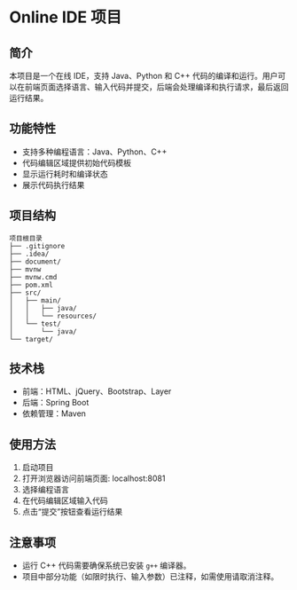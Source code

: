 # Online IDE 项目

## 简介
本项目是一个在线 IDE，支持 Java、Python 和 C++ 代码的编译和运行。用户可以在前端页面选择语言、输入代码并提交，后端会处理编译和执行请求，最后返回运行结果。

## 功能特性
- 支持多种编程语言：Java、Python、C++
- 代码编辑区域提供初始代码模板
- 显示运行耗时和编译状态
- 展示代码执行结果

## 项目结构
```plaintext
项目根目录
├── .gitignore
├── .idea/
├── document/
├── mvnw
├── mvnw.cmd
├── pom.xml
├── src/
│   ├── main/
│   │   ├── java/
│   │   └── resources/
│   └── test/
│       └── java/
└── target/
```

## 技术栈
- 前端：HTML、jQuery、Bootstrap、Layer
- 后端：Spring Boot
- 依赖管理：Maven

## 使用方法
1. 启动项目
2. 打开浏览器访问前端页面: localhost:8081
3. 选择编程语言
4. 在代码编辑区域输入代码
5. 点击“提交”按钮查看运行结果

## 注意事项
- 运行 C++ 代码需要确保系统已安装 `g++` 编译器。
- 项目中部分功能（如限时执行、输入参数）已注释，如需使用请取消注释。